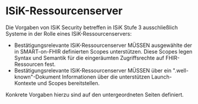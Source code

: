 # ISiK-Ressourcenserver

Die Vorgaben von ISiK Security betreffen in ISiK Stufe 3 ausschließlich Systeme in der Rolle eines ISiK-Ressourcenservers:
* Bestätigungsrelevante ISiK-Ressourcenserver MÜSSEN ausgewählte der in SMART-on-FHIR definierten Scopes unterstützen. Diese Scopes legen Syntax und Semantik für die eingeräumten Zugriffsrechte auf FHIR-Ressourcen fest.
* Bestätigungsrelevante ISiK-Ressourcenserver MÜSSEN über ein ".well-known"-Dokument Informationen über die unterstützen Launch-Kontexte und Scopes bereitstellen. 

Konkrete Vorgaben hierzu sind auf den untergeordneten Seiten definiert.
